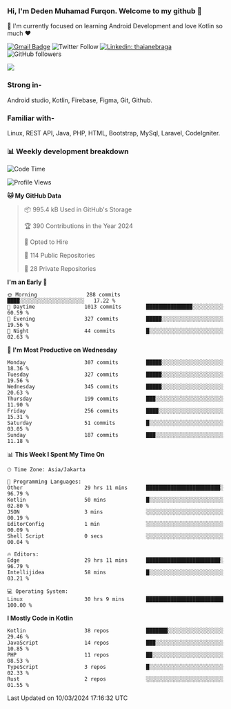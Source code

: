 ### Hi, I'm Deden Muhamad Furqon. Welcome to my github 👋

<!--
**furqoncreative/furqoncreative** is a ✨ _special_ ✨ repository because its `README.md` (this file) appears on your GitHub profile.

Here are some ideas to get you started:

- 🔭 I’m currently working on ...
- 👯 I’m looking to collaborate on ...
- 🤔 I’m looking for help with ...
- 💬 Ask me about ...
- 📫 How to reach me: ...
- 😄 Pronouns: ...
- ⚡ Fun fact: ...
-->

  🌱 I'm currently focused on learning Android Development and love Kotlin so much ❤ 

[![Gmail Badge](https://img.shields.io/badge/-furqoncreative24@gmail.com-c14438?style=flat-square&logo=Gmail&logoColor=white&link=mailto:furqoncreative24@gmail.com)](mailto:furqoncreative24@gmail.com)
![Twitter Follow](https://img.shields.io/twitter/follow/furqoncreative?label=Follow)
[![Linkedin: thaianebraga](https://img.shields.io/badge/-Deden_Muhamad_Furqon-blue?style=flat-square&logo=Linkedin&logoColor=white&link=https://www.linkedin.com/in/anmol-p-singh/)](https://www.linkedin.com/in/furqoncreative/)
![GitHub followers](https://img.shields.io/github/followers/furqoncreative?label=Follow&style=social)

<img src="https://github-readme-stats.sera5-dev.vercel.app/api?username=furqoncreative&hide=stars&show_icons=true&count_private=true&include_all_commits=true&title_color=#008080&icon_color=#008080&hide_border=true" width="">

### Strong in-

Android studio, Kotlin, Firebase, Figma, Git, Github.

### Familiar with-
Linux, REST API, Java, PHP, HTML, Bootstrap, MySql, Laravel, CodeIgniter.

### 📊 Weekly development breakdown

<!--START_SECTION:waka-->
![Code Time](http://img.shields.io/badge/Code%20Time-2%2C003%20hrs%2046%20mins-blue)

![Profile Views](http://img.shields.io/badge/Profile%20Views-0-blue)

**🐱 My GitHub Data** 

> 📦 995.4 kB Used in GitHub's Storage 
 > 
> 🏆 390 Contributions in the Year 2024
 > 
> 💼 Opted to Hire
 > 
> 📜 114 Public Repositories 
 > 
> 🔑 28 Private Repositories 
 > 
**I'm an Early 🐤** 

```text
🌞 Morning                288 commits         ████░░░░░░░░░░░░░░░░░░░░░   17.22 % 
🌆 Daytime                1013 commits        ███████████████░░░░░░░░░░   60.59 % 
🌃 Evening                327 commits         █████░░░░░░░░░░░░░░░░░░░░   19.56 % 
🌙 Night                  44 commits          █░░░░░░░░░░░░░░░░░░░░░░░░   02.63 % 
```
📅 **I'm Most Productive on Wednesday** 

```text
Monday                   307 commits         █████░░░░░░░░░░░░░░░░░░░░   18.36 % 
Tuesday                  327 commits         █████░░░░░░░░░░░░░░░░░░░░   19.56 % 
Wednesday                345 commits         █████░░░░░░░░░░░░░░░░░░░░   20.63 % 
Thursday                 199 commits         ███░░░░░░░░░░░░░░░░░░░░░░   11.90 % 
Friday                   256 commits         ████░░░░░░░░░░░░░░░░░░░░░   15.31 % 
Saturday                 51 commits          █░░░░░░░░░░░░░░░░░░░░░░░░   03.05 % 
Sunday                   187 commits         ███░░░░░░░░░░░░░░░░░░░░░░   11.18 % 
```


📊 **This Week I Spent My Time On** 

```text
🕑︎ Time Zone: Asia/Jakarta

💬 Programming Languages: 
Other                    29 hrs 11 mins      ████████████████████████░   96.79 % 
Kotlin                   50 mins             █░░░░░░░░░░░░░░░░░░░░░░░░   02.80 % 
JSON                     3 mins              ░░░░░░░░░░░░░░░░░░░░░░░░░   00.19 % 
EditorConfig             1 min               ░░░░░░░░░░░░░░░░░░░░░░░░░   00.09 % 
Shell Script             0 secs              ░░░░░░░░░░░░░░░░░░░░░░░░░   00.04 % 

🔥 Editors: 
Edge                     29 hrs 11 mins      ████████████████████████░   96.79 % 
Intellijidea             58 mins             █░░░░░░░░░░░░░░░░░░░░░░░░   03.21 % 

💻 Operating System: 
Linux                    30 hrs 9 mins       █████████████████████████   100.00 % 
```

**I Mostly Code in Kotlin** 

```text
Kotlin                   38 repos            ███████░░░░░░░░░░░░░░░░░░   29.46 % 
JavaScript               14 repos            ███░░░░░░░░░░░░░░░░░░░░░░   10.85 % 
PHP                      11 repos            ██░░░░░░░░░░░░░░░░░░░░░░░   08.53 % 
TypeScript               3 repos             █░░░░░░░░░░░░░░░░░░░░░░░░   02.33 % 
Rust                     2 repos             ░░░░░░░░░░░░░░░░░░░░░░░░░   01.55 % 
```




 Last Updated on 10/03/2024 17:16:32 UTC
<!--END_SECTION:waka-->
